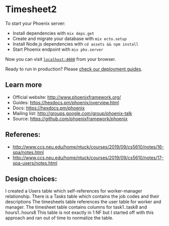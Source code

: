 # Timesheet2

To start your Phoenix server:

  * Install dependencies with `mix deps.get`
  * Create and migrate your database with `mix ecto.setup`
  * Install Node.js dependencies with `cd assets && npm install`
  * Start Phoenix endpoint with `mix phx.server`

Now you can visit [`localhost:4000`](http://localhost:4000) from your browser.

Ready to run in production? Please [check our deployment guides](https://hexdocs.pm/phoenix/deployment.html).

## Learn more

  * Official website: http://www.phoenixframework.org/
  * Guides: https://hexdocs.pm/phoenix/overview.html
  * Docs: https://hexdocs.pm/phoenix
  * Mailing list: http://groups.google.com/group/phoenix-talk
  * Source: https://github.com/phoenixframework/phoenix

## Referenes:

  * http://www.ccs.neu.edu/home/ntuck/courses/2019/09/cs5610/notes/16-spa/notes.html
  * http://www.ccs.neu.edu/home/ntuck/courses/2019/09/cs5610/notes/17-spa-users/notes.html

## Design choices:

I created a Users table which self-references for worker-manager relationship.
There is a Tasks table which contains the job codes and their descriptions The timesheets table references the user table for worker and manager.
The timesheet table contains columns for task1..task8 and hours1..hours8
This table is not exactly in 1 NF but I started off with this approach and ran out of time to normalize the table.
